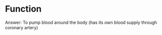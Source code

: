 # Function

Answer: To pump blood around the body (has its own blood supply through coronary artery)